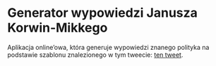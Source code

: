# Generator wypowiedzi Janusza Korwin-Mikkego

Aplikacja online’owa, która generuje wypowiedzi znanego polityka na podstawie szablonu znalezionego w tym tweecie: [ten tweet](https://twitter.com/Mihas_G/status/1133037745285324801).
